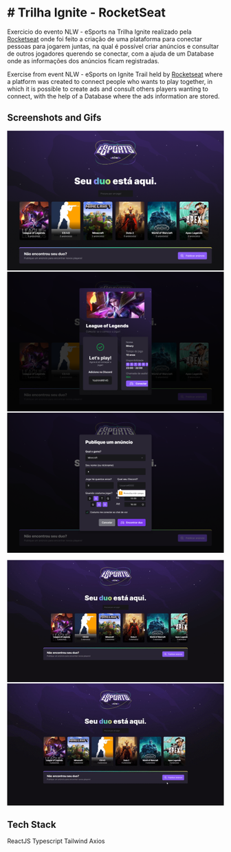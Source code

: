 # # Trilha Ignite - RocketSeat

Exercicio do evento NLW - eSports na Trilha Ignite realizado pela [Rocketseat](https://www.rocketseat.com.br/) onde foi feito a criação de uma plataforma para conectar pessoas para jogarem juntas, na qual é possível criar anúncios e consultar de outros jogadores querendo se conectar, com a ajuda de um Database onde as informações dos anúncios ficam registradas.

Exercise from event NLW - eSports on Ignite Trail held by [Rocketseat](https://www.rocketseat.com.br/) where a platform was created to connect people who wants to play together, in which it is possible to create ads and consult others players wanting to connect, with the help of a Database where the ads information are stored.

## Screenshots and Gifs

![](design/Geral.png)
![](design/Anuncios.png)
![](design/CriarAnuncio.png)

![](design/Geral.gif)
![](design/CriarAnuncio.gif)

## Tech Stack

ReactJS
Typescript
Tailwind
Axios